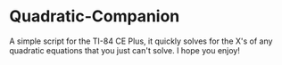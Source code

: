 # Quadratic-Companion
A simple script for the TI-84 CE Plus, it quickly solves for the X's of any quadratic equations that you just can't solve. I hope you enjoy!

